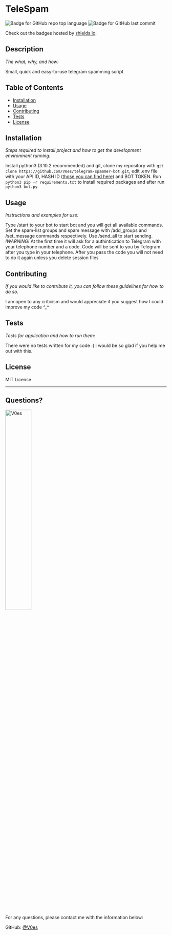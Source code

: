 # TeleSpam

  ![Badge for GitHub repo top language](https://img.shields.io/github/languages/top/V0es/telegram-spammer-bot?style=flat&logo=appveyor) ![Badge for GitHub last commit](https://img.shields.io/github/last-commit/V0es/telegram-spammer-bot?style=flat&logo=appveyor)

  Check out the badges hosted by [shields.io](https://shields.io/).


  ## Description

  *The what, why, and how:*

  Small, quick and easy-to-use telegram spamming script

  ## Table of Contents
  * [Installation](#installation)
  * [Usage](#usage)
  * [Contributing](#contributing)
  * [Tests](#tests)
  * [License](#license)

  ## Installation

  *Steps required to install project and how to get the development environment running:*

  Install python3 (3.10.2 recommended) and git, clone my repository with `git clone https://github.com/V0es/telegram-spammer-bot.git`, edit .env file with your API ID, HASH ID ([those you can find here](my.telegram.org)) and BOT TOKEN. 
  Run `python3 pip -r requirements.txt` to install required packages and after run `python3 bot.py`

  ## Usage

  *Instructions and examples for use:*

  Type /start to your bot to start bot and you will get all available commands.
  Set the spam-list groups and spam message with /add_groups and /set_message commands respectively. 
  Use /send_all to start sending. *!WARNING!* At the first time it will ask for a authintication to Telegram with your telephone number and a code. Code will be sent to you by Telegram after you type in your telephone. After you pass the code you will not need to do it again unless you delete session files

  ## Contributing

  *If you would like to contribute it, you can follow these guidelines for how to do so.*

  I am open to any criticism and would appreciate if you suggest how I could improve my code *^_^*

  ## Tests

  *Tests for application and how to run them:*

  There were no tests written for my code :(
  I would be so glad if you help me out with this.

  ## License

  MIT License

  ---

  ## Questions?

  <img src="https://avatars.githubusercontent.com/u/29576918?v=4" alt="V0es" width="40%" />

  For any questions, please contact me with the information below:

  GitHub: [@V0es](https://api.github.com/users/V0es)
